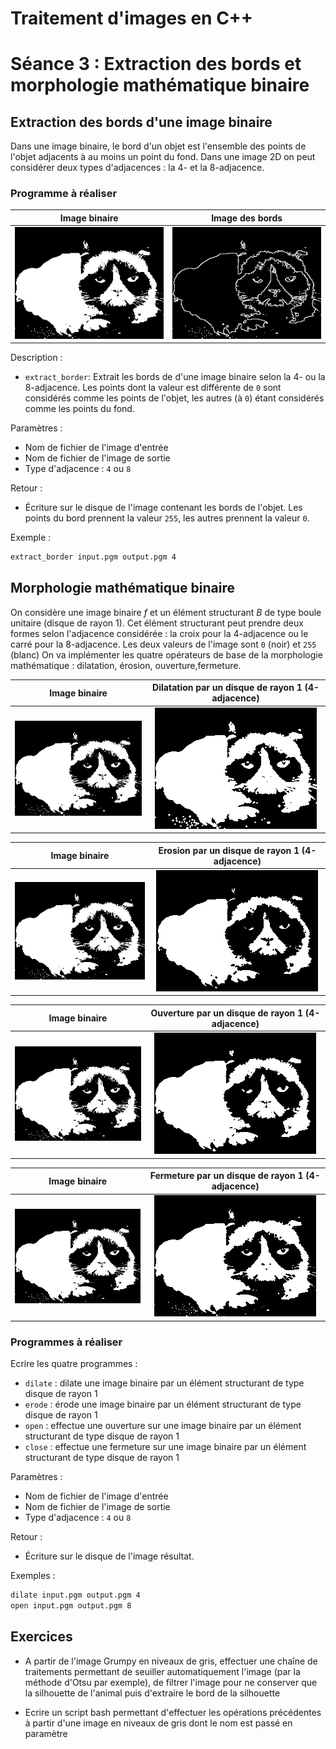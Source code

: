 # Traitement d'images en C++

# Séance 3 : Extraction des bords et morphologie mathématique binaire

## Extraction des bords d'une image binaire

Dans une image binaire, le bord d'un objet est l'ensemble des points de l'objet adjacents à au moins un point du fond.
Dans une image 2D on peut considérer deux types d'adjacences : la 4- et la 8-adjacence.

### Programme à réaliser


Image binaire |      Image des bords
:--------------:|:-----------------:
![](img/grumpy_t.png)|![](img/grumpy_border.png)

Description :

- `extract_border`: Extrait les bords de d'une image binaire selon la 4- ou la 8-adjacence. Les points dont la valeur est différente de `0` sont considérés comme les points de l'objet, les autres (à `0`) étant considérés comme les points du fond.

Paramètres :

- Nom de fichier de l'image d'entrée
- Nom de fichier de l'image de sortie
- Type d'adjacence : `4` ou `8` 

Retour :

- Écriture sur le disque de l'image contenant les bords de l'objet. Les points  du bord prennent la valeur `255`, les autres prennent la valeur  `0`.

Exemple :

```sh
extract_border input.pgm output.pgm 4
```

## Morphologie mathématique binaire

On considère une image binaire $`f`$ et un élément structurant $`B`$
de type boule unitaire (disque de rayon 1). Cet élément structurant peut prendre deux formes selon l'adjacence considérée : la croix pour la 4-adjacence ou le carré pour la 8-adjacence.
Les deux valeurs de l'image sont `0` (noir) et `255` (blanc)
On va implémenter les quatre opérateurs de base de la morphologie mathématique : dilatation, érosion, ouverture,fermeture.


Image binaire |      Dilatation par un disque de rayon 1 (4-adjacence)
:--------------:|:-----------------:
![](img/grumpy_t.png)|![](img/grumpy_dil.png)

Image binaire |      Erosion par un disque de rayon 1 (4-adjacence)
:--------------:|:-----------------:
![](img/grumpy_t.png)|![](img/grumpy_ero.png)


Image binaire |      Ouverture par un disque de rayon 1 (4-adjacence)
:--------------:|:-----------------:
![](img/grumpy_t.png)|![](img/grumpy_open.png)


Image binaire |      Fermeture par un disque de rayon 1 (4-adjacence)
:--------------:|:-----------------:
![](img/grumpy_t.png)|![](img/grumpy_close.png)


### Programmes à réaliser 

Ecrire les quatre programmes : 

- `dilate` : dilate une image binaire par un élément structurant de type disque de rayon 1
- `erode` : érode une image binaire par un élément structurant de type disque de rayon 1
- `open` : effectue une ouverture sur une image binaire par un élément structurant de type disque de rayon 1
- `close` : effectue une fermeture sur une image binaire par un élément structurant de type disque de rayon 1


Paramètres :

- Nom de fichier de l'image d'entrée
- Nom de fichier de l'image de sortie
- Type d'adjacence : `4` ou `8`

Retour :

- Écriture sur le disque de l'image résultat.

Exemples :

```sh
dilate input.pgm output.pgm 4
open input.pgm output.pgm 8
```

## Exercices

- A partir de l'image Grumpy en niveaux de gris, effectuer une chaîne de traitements permettant de seuiller automatiquement l'image (par la méthode d'Otsu par exemple), de filtrer l'image pour ne conserver que la silhouette de l'animal puis d'extraire le bord de la silhouette

- Ecrire un script bash permettant d'effectuer les opérations précédentes à partir d'une image en niveaux de gris dont le nom est passé en paramètre

